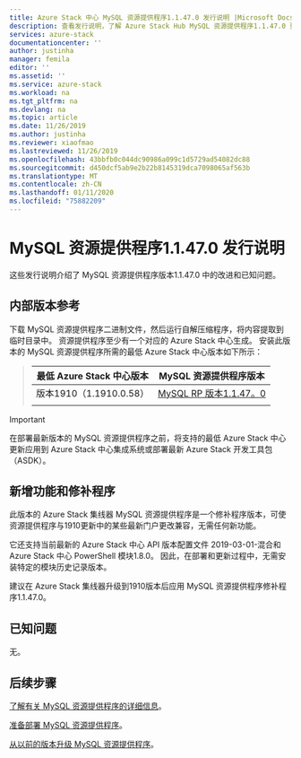 ```yaml
---
title: Azure Stack 中心 MySQL 资源提供程序1.1.47.0 发行说明 |Microsoft Docs
description: 查看发行说明，了解 Azure Stack Hub MySQL 资源提供程序1.1.47.0 更新中的新增功能。
services: azure-stack
documentationcenter: ''
author: justinha
manager: femila
editor: ''
ms.assetid: ''
ms.service: azure-stack
ms.workload: na
ms.tgt_pltfrm: na
ms.devlang: na
ms.topic: article
ms.date: 11/26/2019
ms.author: justinha
ms.reviewer: xiaofmao
ms.lastreviewed: 11/26/2019
ms.openlocfilehash: 43bbfb0c044dc90986a099c1d5729ad54082dc88
ms.sourcegitcommit: d450dcf5ab9e2b22b8145319dca7098065af563b
ms.translationtype: MT
ms.contentlocale: zh-CN
ms.lasthandoff: 01/11/2020
ms.locfileid: "75882209"
---
```

# <a name="mysql-resource-provider-11470-release-notes"></a>MySQL 资源提供程序1.1.47.0 发行说明

这些发行说明介绍了 MySQL 资源提供程序版本1.1.47.0 中的改进和已知问题。

## <a name="build-reference"></a>内部版本参考
下载 MySQL 资源提供程序二进制文件，然后运行自解压缩程序，将内容提取到临时目录中。 资源提供程序至少有一个对应的 Azure Stack 中心生成。 安装此版本的 MySQL 资源提供程序所需的最低 Azure Stack 中心版本如下所示：

> |最低 Azure Stack 中心版本|MySQL 资源提供程序版本|
> |-----|-----|
> |版本1910（1.1910.0.58）|[MySQL RP 版本1.1.47。0](https://aka.ms/azurestackmysqlrp11470)|  
> |     |     |

> [!IMPORTANT]
> 在部署最新版本的 MySQL 资源提供程序之前，将支持的最低 Azure Stack 中心更新应用到 Azure Stack 中心集成系统或部署最新 Azure Stack 开发工具包（ASDK）。

## <a name="new-features-and-fixes"></a>新增功能和修补程序

此版本的 Azure Stack 集线器 MySQL 资源提供程序是一个修补程序版本，可使资源提供程序与1910更新中的某些最新门户更改兼容，无需任何新功能。

它还支持当前最新的 Azure Stack 中心 API 版本配置文件 2019-03-01-混合和 Azure Stack 中心 PowerShell 模块1.8.0。 因此，在部署和更新过程中，无需安装特定的模块历史记录版本。

建议在 Azure Stack 集线器升级到1910版本后应用 MySQL 资源提供程序修补程序1.1.47.0。

## <a name="known-issues"></a>已知问题

无。

## <a name="next-steps"></a>后续步骤
[了解有关 MySQL 资源提供程序的详细信息](azure-stack-mysql-resource-provider.md)。

[准备部署 MySQL 资源提供程序](azure-stack-mysql-resource-provider-deploy.md#prerequisites)。

[从以前的版本升级 MySQL 资源提供程序](azure-stack-mysql-resource-provider-update.md)。 
